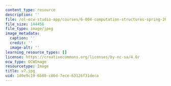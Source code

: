 ```yaml
---
content_type: resource
description: ''
file: /ol-ocw-studio-app/courses/6-004-computation-structures-spring-2017/1d0e9c196b80c86d7ece63126f31deca_v7.jpg
file_size: 144456
file_type: image/jpeg
image_metadata:
  caption: ''
  credit: ''
  image-alt: ''
learning_resource_types: []
license: https://creativecommons.org/licenses/by-nc-sa/4.0/
ocw_type: OCWImage
resourcetype: Image
title: v7.jpg
uid: 1d0e9c19-6b80-c86d-7ece-63126f31deca
---
```

